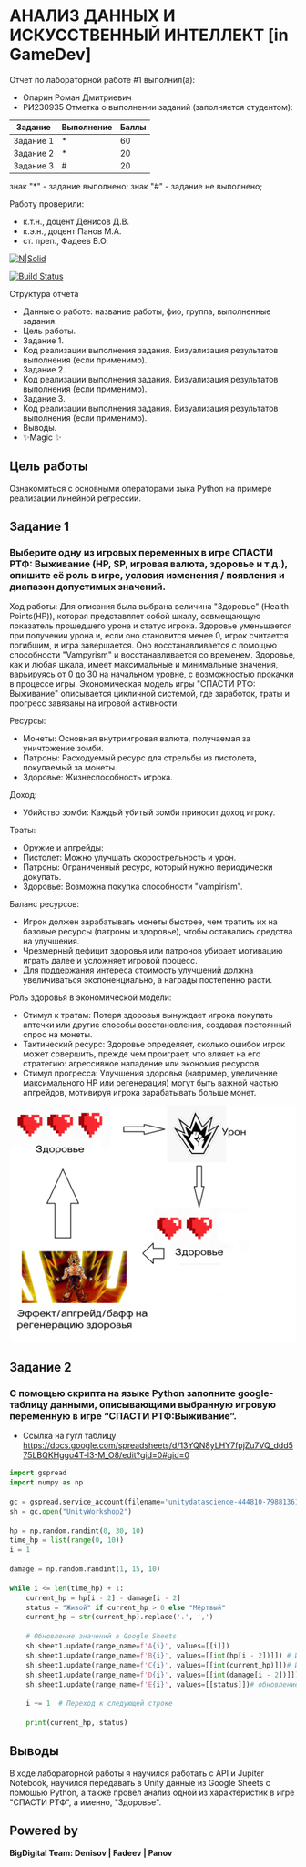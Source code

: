 # АНАЛИЗ ДАННЫХ И ИСКУССТВЕННЫЙ ИНТЕЛЛЕКТ [in GameDev]
Отчет по лабораторной работе #1 выполнил(а):
- Опарин Роман Дмитриевич
- РИ230935
Отметка о выполнении заданий (заполняется студентом):

| Задание | Выполнение | Баллы |
| ------ | ------ | ------ |
| Задание 1 | * | 60 |
| Задание 2 | * | 20 |
| Задание 3 | # | 20 |

знак "*" - задание выполнено; знак "#" - задание не выполнено;

Работу проверили:
- к.т.н., доцент Денисов Д.В.
- к.э.н., доцент Панов М.А.
- ст. преп., Фадеев В.О.

[![N|Solid](https://cldup.com/dTxpPi9lDf.thumb.png)](https://nodesource.com/products/nsolid)

[![Build Status](https://travis-ci.org/joemccann/dillinger.svg?branch=master)](https://travis-ci.org/joemccann/dillinger)

Структура отчета

- Данные о работе: название работы, фио, группа, выполненные задания.
- Цель работы.
- Задание 1.
- Код реализации выполнения задания. Визуализация результатов выполнения (если применимо).
- Задание 2.
- Код реализации выполнения задания. Визуализация результатов выполнения (если применимо).
- Задание 3.
- Код реализации выполнения задания. Визуализация результатов выполнения (если применимо).
- Выводы.
- ✨Magic ✨

## Цель работы
Ознакомиться с основными операторами зыка Python на примере реализации линейной регрессии.

## Задание 1
### Выберите одну из игровых переменных в игре СПАСТИ РТФ: Выживание (HP, SP, игровая валюта, здоровье и т.д.), опишите её роль в игре, условия изменения / появления и диапазон допустимых значений. 

Ход работы:
Для описания была выбрана величина "Здоровье" (Health Points(HP)), которая представляет собой шкалу, совмещающую показатель прошедшего урона и статус игрока. Здоровье уменьшается при получении урона и, если оно становится менее 0, игрок считается погибшим, и игра завершается. Оно восстанавливается с помощью способности "Vampyrism" и восстанавливается со временем. Здоровье, как и любая шкала, имеет максимальные и минимальные значения, варьируясь от 0 до 30 на начальном уровне, с возможностью прокачки в процессе игры.
Экономическая модель игры "СПАСТИ РТФ: Выживание" описывается цикличной системой, где заработок, траты и прогресс завязаны на игровой активности.

Ресурсы:
- Монеты: Основная внутриигровая валюта, получаемая за уничтожение зомби.
- Патроны: Расходуемый ресурс для стрельбы из пистолета, покупаемый за монеты.
- Здоровье: Жизнеспособность игрока.

Доход:
- Убийство зомби: Каждый убитый зомби приносит доход игроку.

Траты:
- Оружие и апгрейды:
- Пистолет: Можно улучшать скорострельность и урон.
- Патроны: Ограниченный ресурс, который нужно периодически докупать.
- Здоровье: Возможна покупка способности "vampirism".


Баланс ресурсов:
- Игрок должен зарабатывать монеты быстрее, чем тратить их на базовые ресурсы (патроны и здоровье), чтобы оставались средства на улучшения.
- Чрезмерный дефицит здоровья или патронов убирает мотивацию играть далее и усложняет игровой процесс.
- Для поддержания интереса стоимость улучшений должна увеличиваться экспоненциально, а награды постепенно расти.

Роль здоровья в экономической модели:
- Стимул к тратам: Потеря здоровья вынуждает игрока покупать аптечки или другие способы восстановления, создавая постоянный спрос на монеты.
- Тактический ресурс: Здоровье определяет, сколько ошибок игрок может совершить, прежде чем проиграет, что влияет на его стратегию: агрессивное нападение или экономия ресурсов.
- Стимул прогресса: Улучшения здоровья (например, увеличение максимального HP или регенерация) могут быть важной частью апгрейдов, мотивируя игрока зарабатывать больше монет.


![alt text](image.png)


## Задание 2
### С помощью скрипта на языке Python заполните google-таблицу данными, описывающими выбранную игровую переменную в игре “СПАСТИ РТФ:Выживание”.

- Cсылка на гугл таблицу 
https://docs.google.com/spreadsheets/d/13YQN8yLHY7fpjZu7VQ_ddd575LBQKHggo4T-l3-M_O8/edit?gid=0#gid=0
```py
import gspread
import numpy as np

gc = gspread.service_account(filename='unitydatascience-444810-798813615062.json')
sh = gc.open("UnityWorkshop2")

hp = np.random.randint(0, 30, 10)
time_hp = list(range(0, 10))
i = 1 

damage = np.random.randint(1, 15, 10)

while i <= len(time_hp) + 1:
    current_hp = hp[i - 2] - damage[i - 2]
    status = "Живой" if current_hp > 0 else "Мёртвый"
    current_hp = str(current_hp).replace('.', ',')

    # Обновление значений в Google Sheets
    sh.sheet1.update(range_name=f'A{i}', values=[[i]])
    sh.sheet1.update(range_name=f'B{i}', values=[[int(hp[i - 2])]]) # Исходное здоровье
    sh.sheet1.update(range_name=f'C{i}', values=[[int(current_hp)]])# Изменение hp
    sh.sheet1.update(range_name=f'D{i}', values=[[int(damage[i - 2])]])# урон, прошедший по игроку
    sh.sheet1.update(range_name=f'E{i}', values=[[status]])# обновление статуса 

    i += 1  # Переход к следующей строке

    print(current_hp, status)
```



## Выводы
В ходе лабораторной работы я научился работать с API и Jupiter Notebook, научился передавать в Unity данные из Google Sheets с помощью Python, а также провёл анализ одной из характеристик в игре "СПАСТИ РТФ", а именно, "Здоровье".
  
## Powered by

**BigDigital Team: Denisov | Fadeev | Panov**
